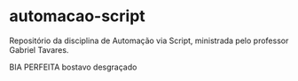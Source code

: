 # automacao-script
Repositório da disciplina de Automação via Script, ministrada pelo professor Gabriel Tavares.

BIA PERFEITA
bostavo desgraçado
